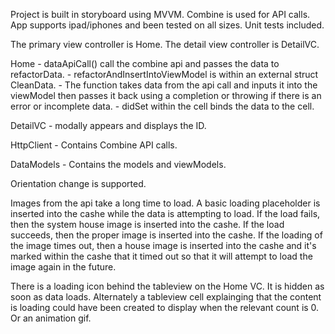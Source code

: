 
Project is built in storyboard using MVVM.
Combine is used for API calls.
App supports ipad/iphones and been tested on all sizes.
Unit tests included.

The  primary view controller is Home.
The detail view controller is DetailVC.

Home            - dataApiCall() call the combine api and passes the data to refactorData.
                      -  refactorAndInsertIntoViewModel is within an external struct CleanData. 
                      - The function takes data from the api call and inputs it into the viewModel then passes it back using a completion or throwing if there is an error or incomplete data.
                      - didSet within the cell binds the data to the cell.

DetailVC        - modally appears and displays the ID.

HttpClient        - Contains Combine API calls.

DataModels      - Contains the models and viewModels.

Orientation change is supported.

Images from the api take a long time to load. 
A basic loading placeholder is inserted into the cashe while the data is attempting to load. 
If the load fails, then the system house image is inserted into the cashe. 
If the load succeeds, then the proper image is inserted into the cashe. 
If the loading of the image times out, then a house image is inserted into the cashe and it's marked within the cashe that it timed out so that it will attempt to load the image again in the future. 

There is a loading icon behind the tableview on the Home VC. It is hidden as  soon as data loads. Alternately a tableview  cell explainging that the content is loading could have been created to display when the relevant count is 0. Or an animation gif.

